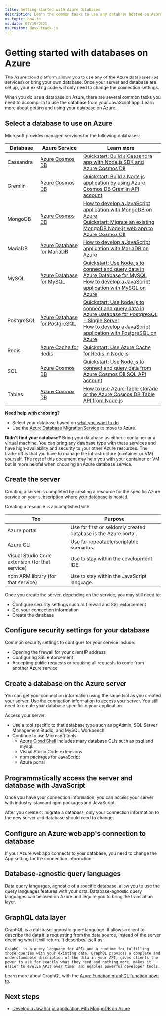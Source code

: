 ```yaml
---
title: Getting started with Azure Databases 
description: Learn the common tasks to use any database hosted on Azure.  
ms.topic: how-to
ms.date: 07/19/2021
ms.custom: devx-track-js
---
```


# Getting started with databases on Azure

The Azure cloud platform allows you to use any of the Azure databases (as services) or bring your own database. Once your server and database are set up, your existing code will only need to change the connection settings. 

When you do use a database on Azure, there are several common tasks you need to accomplish to use the database from your JavaScript app. Learn more about getting and using your database on Azure. 

## Select a database to use on Azure

Microsoft provides managed services for the following databases:

|Database|Azure Service|Learn more|
|--|--|--|
|Cassandra|[Azure Cosmos DB](/azure/cosmos-db/)|[Quickstart: Build a Cassandra app with Node.js SDK and Azure Cosmos DB](/azure/cosmos-db/create-cassandra-nodejs)|
|Gremlin|[Azure Cosmos DB](/azure/cosmos-db/)|[Quickstart: Build a Node.js application by using Azure Cosmos DB Gremlin API account](/azure/cosmos-db/create-graph-nodejs)|
|MongoDB|[Azure Cosmos DB](/azure/cosmos-db/)|[How to develop a JavaScript application with MongoDB on Azure](use-mongodb-as-cosmosdb.md)<br>[Quickstart: Migrate an existing MongoDB Node.js web app to Azure Cosmos DB](/azure/cosmos-db/create-mongodb-nodejs)|
|MariaDB|[Azure Database for MariaDB](/azure/mariadb/)|[How to develop a JavaScript application with MariaDB on Azure](use-mariadb.md)|
|MySQL|[Azure Database for MySQL](/azure/mysql/)|[Quickstart: Use Node.js to connect and query data in Azure Database for MySQL](/azure/mysql/connect-nodejs)<br>[How to develop a JavaScript application with MySQL on Azure](use-mysql-db.md)|
|PostgreSQL|[Azure Database for PostgreSQL](/azure/postgresql/)|[Quickstart: Use Node.js to connect and query data in Azure Database for PostgreSQL - Single Server](/azure/postgresql/connect-nodejs)<br>[How to develop a JavaScript application with PostgreSQL on Azure](use-postgresql-db.md)|
|Redis|[Azure Cache for Redis](/azure/azure-cache-for-redis/)|[Quickstart: Use Azure Cache for Redis in Node.js](/azure/azure-cache-for-redis/cache-nodejs-get-started)|
|SQL|[Azure Cosmos DB](/azure/cosmos-db/)|[Quickstart: Use Node.js to connect and query data from Azure Cosmos DB SQL API account](/azure/cosmos-db/create-sql-api-nodejs)|
|Tables|[Azure Cosmos DB](/azure/cosmos-db/)|[How to use Azure Table storage or the Azure Cosmos DB Table API from Node.js](/azure/cosmos-db/table-storage-how-to-use-nodejs)|

**Need help with choosing?** 
* Select your database based on [what you want to do](https://azure.microsoft.com/product-categories/databases/)
* Use the [Azure Database Migration Service](/azure/dms/) to move to Azure. 

**Didn't find your database?**
Bring your database as either a container or a virtual machine. You can bring any database type with these services and have high-availability and security to your other Azure resources. The trade-off is that you have to manage the infrastructure (container or VM) yourself. The rest of this document may help you with your container or VM but is more helpful when choosing an Azure database service. 

## Create the server

Creating a server is completed by creating a resource for the specific Azure service on your subscription where your database is hosted. 

Creating a resource is accomplished with:

|Tool|Purpose|
|--|--|
|Azure portal|Use for first or seldomly created database is the Azure portal.|
|Azure CLI|Use for repeatable/scriptable scenarios.|
|Visual Studio Code extension (for that service)|Use to stay within the development IDE.|
|npm ARM library (for that service)|Use to stay within the JavaScript language.| 

Once you create the server, depending on the service, you may still need to:

* Configure security settings such as firewall and SSL enforcement
* Get your connection information
* Create the database

## Configure security settings for your database

Common security settings to configure for your service include:

* Opening the firewall for your client IP address
* Configuring SSL enforcement
* Accepting public requests or requiring all requests to come from another Azure service

## Create a database on the Azure server

You can get your connection information using the same tool as you created your server. Use the connection information to access your server. You still need to create your database specific to your application. 

Access your server: 

* Use a tool specific to that database type such as pgAdmin, SQL Server Management Studio, and MySQL Workbench. 
* Continue to use Microsoft tools
    * [Azure Cloud Shell](https://shell.azure.com) includes many database CLIs such as psql and mysql.
    * Visual Studio Code extensions
    * npm packages for JavaScript
    * Azure portal

## Programmatically access the server and database with JavaScript

Once you have your connection information, you can access your server with industry-standard npm packages and JavaScript. 

After you create or migrate a database, only your connection information to the new server and database should need to change. 

## Configure an Azure web app's connection to database

If your Azure web app connects to your database, you need to change the App setting for the connection information. 

## Database-agnostic query languages

Data query languages, agnostic of a specific database, allow you to use the query languages features with your data. Database-agnostic query languages can be used on Azure and require you to bring the translation layer.

## GraphQL data layer

GraphQL is a database-agnostic query language. It allows a client to describe the data it is requesting from the data source, instead of the server deciding what it will return. It describes itself as:

```
GraphQL is a query language for APIs and a runtime for fulfilling those queries with your existing data. GraphQL provides a complete and understandable description of the data in your API, gives clients the power to ask for exactly what they need and nothing more, makes it easier to evolve APIs over time, and enables powerful developer tools.
```

Learn more about GraphQL with the [Azure Function graphQL function how-to](../with-web-app/grpahql/get-started.md).


## Next steps

* [Develop a JavaScript application with MongoDB on Azure](use-mongodb-as-cosmosdb.md)